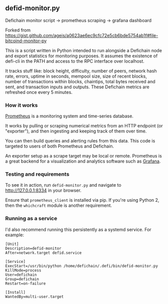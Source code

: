 ## defid-monitor.py

Defichain monitor script -> prometheus scraping -> grafana dashboard

Forked from https://gist.github.com/ageis/a0623ae6ec9cfc72e5cb6bde5754ab1f#file-bitcoind-monitor-py

This is a script written in Python intended to run alongside a Defichain node and export statistics for monitoring purposes. It assumes the existence of defi-cli in the PATH and access to the RPC interface over localhost.

It tracks stuff like: block height, difficulty, number of peers, network hash rate, errors, uptime in seconds, mempool size, size of recent blocks, number of transactions within blocks, chaintips, total bytes received and sent, and transaction inputs and outputs. These Defichain metrics are refreshed once every 5 minutes.

### How it works

[Prometheus](https://prometheus.io) is a monitoring system and time-series database.

It works by pulling or scraping numerical metrics from an HTTP endpoint (or "exporter"), and then ingesting and keeping track of them over time.

You can then build queries and alerting rules from this data. This code is targeted to users of both Prometheus and Defichain.

An exporter setup as a scrape target may be local or remote. Prometheus is a great backend for a visualization and analytics software such as [Grafana](https://grafana.com).

### Testing and requirements

To see it in action, run `defid-monitor.py` and navigate to http://127.0.0.1:8334 in your browser.

Ensure that `prometheus_client` is installed via pip. If you're using Python 2, then the `whichcraft` module is another requirement.

### Running as a service

I'd also recommend running this persistently as a systemd service. For example:

```
[Unit]
Description=defid-monitor
After=network.target defid.service

[Service]
ExecStart=/usr/bin/python /home/defichain/.defi/bin/defid-monitor.py
KillMode=process
User=defichain
Group=defichain
Restart=on-failure

[Install]
WantedBy=multi-user.target
```
